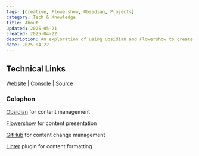 ```yaml
---
tags: [Creative, Flowershow, Obsidian, Projects]
category: Tech & Knowledge
title: About
updated: 2025-05-21
created: 2025-04-22
description: An exploration of using Obsidian and Flowershow to create a website, detailing the project's development and technical links.
date: 2025-04-22
---
```


## Technical Links

[Website](https://flowershow.app/@philoserf/T01) | [Console](https://cloud.flowershow.app) | [Source](https://github.com/philoserf/T01)

### Colophon

[Obsidian](https://obsidian.md/) for content management

[Flowershow](https://flowershow.app/) for content presentation

[GitHub](https://github.com/) for content change management

[Linter](https://platers.github.io/obsidian-linter/) plugin for content formatting
